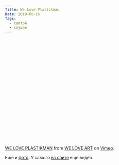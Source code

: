 ```yaml
---
Title: We Love Plastikman
Date: 2010-06-16
Tags:
  - саптрю
  - слушаю
---
```


<object width="601" height="338"><param name="allowfullscreen" value="true"></param><param name="allowscriptaccess" value="always"></param><param name="movie" value="http://vimeo.com/moogaloop.swf?clip_id=12483246&amp;server=vimeo.com&amp;show_title=1&amp;show_byline=1&amp;show_portrait=0&amp;color=00ADEF&amp;fullscreen=1"></param><embed src="http://vimeo.com/moogaloop.swf?clip_id=12483246&amp;server=vimeo.com&amp;show_title=1&amp;show_byline=1&amp;show_portrait=0&amp;color=00ADEF&amp;fullscreen=1" type="application/x-shockwave-flash" allowfullscreen="true" allowscriptaccess="always" width="601" height="338"></embed></object></p><p><a href="http://vimeo.com/12483246">WE LOVE PLASTIKMAN</a> from <a href="http://vimeo.com/user1755779">WE LOVE ART</a> on <a href="http://vimeo.com">Vimeo</a>.</p>

Еще и [фото](http://www.weloveart.net/index32.htm). У самого [на сайте](http://plastikman.com/) еще видео.